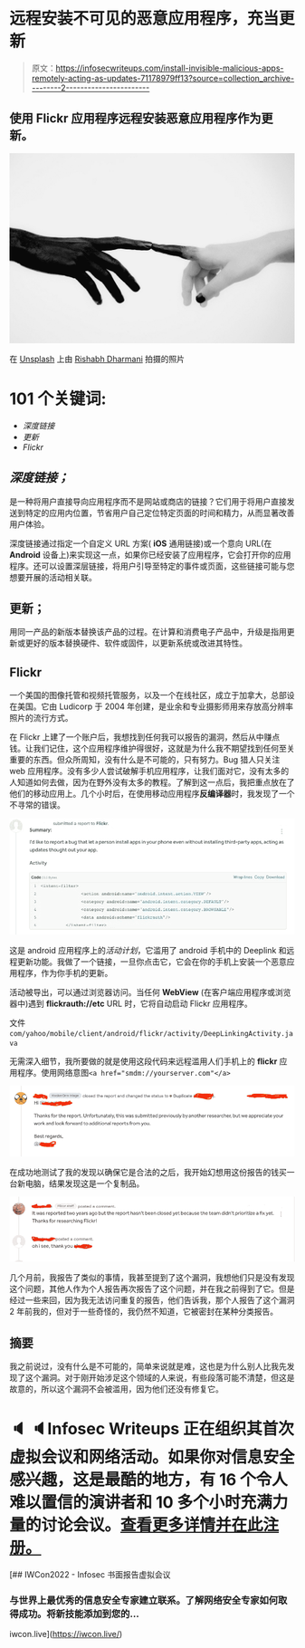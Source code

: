 # 远程安装不可见的恶意应用程序，充当更新

> 原文：<https://infosecwriteups.com/install-invisible-malicious-apps-remotely-acting-as-updates-71178979ff13?source=collection_archive---------2----------------------->

## 使用 Flickr 应用程序远程安装恶意应用程序作为更新。

![](img/8e645da82a8a8dd65bed054ed2268eaf.png)

在 [Unsplash](https://unsplash.com?utm_source=medium&utm_medium=referral) 上由 [Rishabh Dharmani](https://unsplash.com/@rishabhdharmani?utm_source=medium&utm_medium=referral) 拍摄的照片

# 101 个关键词:

*   *深度链接*
*   *更新*
*   *Flickr*

## *深度链接；*

是一种将用户直接导向应用程序而不是网站或商店的链接？它们用于将用户直接发送到特定的应用内位置，节省用户自己定位特定页面的时间和精力，从而显著改善用户体验。

深度链接通过指定一个自定义 URL 方案( **iOS** 通用链接)或一个意向 URL(在 **Android** 设备上)来实现这一点，如果你已经安装了应用程序，它会打开你的应用程序。还可以设置深层链接，将用户引导至特定的事件或页面，这些链接可能与您想要开展的活动相关联。

## 更新；

用同一产品的新版本替换该产品的过程。在计算和消费电子产品中，升级是指用更新或更好的版本替换硬件、软件或固件，以更新系统或改进其特性。

## Flickr

一个美国的图像托管和视频托管服务，以及一个在线社区，成立于加拿大，总部设在美国。它由 Ludicorp 于 2004 年创建，是业余和专业摄影师用来存放高分辨率照片的流行方式。

在 Flickr 上建了一个账户后，我想找到任何我可以报告的漏洞，然后从中赚点钱。让我们记住，这个应用程序维护得很好，这就是为什么我不期望找到任何至关重要的东西。但众所周知，没有什么是不可能的，只有努力。Bug 猎人只关注 web 应用程序。没有多少人尝试破解手机应用程序，让我们面对它，没有太多的人知道如何去做，因为在野外没有太多的教程。了解到这一点后，我把重点放在了他们的移动应用上。几个小时后，在使用移动应用程序**反编译器**时，我发现了一个不寻常的错误。

![](img/f09ce798c39534d2b8d07d4bdc06ffda.png)

这是 android 应用程序上的*活动计划*，它滥用了 android 手机中的 Deeplink 和远程更新功能。我做了一个链接，一旦你点击它，它会在你的手机上安装一个恶意应用程序，作为你手机的更新。

活动被导出，可以通过浏览器访问。当任何 **WebView** (在客户端应用程序或浏览器中)遇到 **flickrauth://etc** URL 时，它将自动启动 Flickr 应用程序。

文件`com/yahoo/mobile/client/android/flickr/activity/DeepLinkingActivity.java`

无需深入细节，我所要做的就是使用这段代码来远程滥用人们手机上的 **flickr** 应用程序。使用网络意图`<a href="smdm://yourserver.com"</a>`

![](img/d6b32928627660e7bba2fc219b77994e.png)

在成功地测试了我的发现以确保它是合法的之后，我开始幻想用这份报告的钱买一台新电脑，结果发现这是一个复制品。

![](img/3ff4f0ebb1d9b7829178d229b05baf14.png)

几个月前，我报告了类似的事情，我甚至提到了这个漏洞，我想他们只是没有发现这个问题，其他人作为个人报告再次报告了这个问题，并在我之前得到了它。但是经过一些来回，因为我无法访问重复的报告，他们告诉我，那个人报告了这个漏洞 2 年前我的，但对于一些奇怪的，我仍然不知道，它被密封在某种分类报告。

## 摘要

我之前说过，没有什么是不可能的，简单来说就是难，这也是为什么别人比我先发现了这个漏洞。对于刚开始涉足这个领域的人来说，有些段落可能不清楚，但这是故意的，所以这个漏洞不会被滥用，因为他们还没有修复它。

# 🔈 🔈Infosec Writeups 正在组织其首次虚拟会议和网络活动。如果你对信息安全感兴趣，这是最酷的地方，有 16 个令人难以置信的演讲者和 10 多个小时充满力量的讨论会议。[查看更多详情并在此注册。](https://iwcon.live/)

[](https://iwcon.live/) [## IWCon2022 - Infosec 书面报告虚拟会议

### 与世界上最优秀的信息安全专家建立联系。了解网络安全专家如何取得成功。将新技能添加到您的…

iwcon.live](https://iwcon.live/)